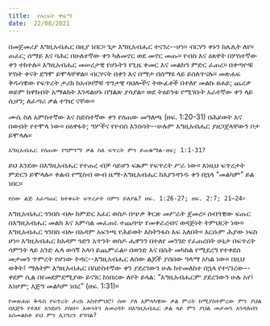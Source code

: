 ```yaml
---
title:  የዕረፍት ዋዜማ
date:  22/08/2021
---
```


በመጀመሪያ እግዚአብሔር በዚያ ነበር። ጌታ እግዚአብሔር ተናገረ--ሆነ። ብርሃን ቀኑን ከሌሊት ለየ። ጠፈር; ሰማይ እና ባሕር በሁለተኛው ቀን ካለመኖር ወደ መኖር መጡ። የብስ እና ዕጸዋት በሦስተኛው ቀን ተከተሉ። እግዚአብሔር መሠረታዊ የሆኑትን የጊዜ ቀመር እና መልክዓ ምድር ፈጠረ። በቀጣዮቹ ሦስት ቀናት ደግሞ ይሞላቸዋል። ብርሃናት በቀን እና በማታ በሰማዩ ላይ ይሰለጥናሉ። መጽሐፍ ቅዱሳዊው የፍጥረት ታሪክ ከአብዛኞቹ ጥንታዊ ባህሎችና ትውፊቶች በተለየ መልኩ ፀሐይ; ጨረቃ ወይም ከዋክብት አማልክት እንዳልሆኑ በግልጽ ያሳያል። ወደ ትዕይንቱ የሚገቡት አራተኛው ቀን ላይ ሲሆን; ለፈጣሪ ቃል ተገዢ ናቸው።

ሙሴ ስለ አምስተኛው እና ስድስተኛው ቀን የሰጠው መግለጫ (ዘፍ. 1:20-31) በሕይወት እና በውበት የተሞላ ነው። ዐዕዋፋት; ዓሦችና የየብስ እንስሳት--ሁሉም እግዚአብሔር ያዘጋጀላቸውን ቦታ ይሞላሉ።

`እግዚአብሔር የሰጠው የግምገማ ቃል ስለ ፍጥረት ምን ይጠቁማል-ዘፍ; 1:1-31?`

ይህ እንደው በእግዚአብሔር የተጠረ ብቻ ሳይሆን ፍጹም የፍጥረት ሥራ ነው። እነዚህ ፍጥረታት ምድርን ይሞላሉ። ቀልብ የሚስብ ውብ ዜማ-እግዚአብሔር ከእያንዳንዱ ቀን በኋላ “መልካም” ይል ነበር።

`የሰው ልጅ አፈጣጠር ከተቀሩት ፍጥረታት በምን ይለያል? ዘፍ. 1:26-27; ዘፍ. 2:7; 21–24።`

እግዚአብሔር ጎንበስ ብሎ ከምድር አፈር ወስዶ በጭቃ ቅርጽ መሥራት ጀመረ። ሰብዓዊው ፍጡር በእግዚአብሔር መልክ እና አምሳል መፈጠሩ ተጨባጭ የመቀራረብና ወዳጅነት ትምህርት ነው። እግዚአብሔር ጎንበስ ብሎ በአዳም አፍንጫ የሕይወት እስትንፋስ እፍ አለበት። እርሱም ሕያው ነፍስ ሆነ። እግዚአብሔር ከአዳም ጎድን አጥንት ወስዶ ሔዋንን በተለየ መንገድ የፈጠረበት ሁኔታ በፍጥረት ሳምንት ላይ አንድ ሌላ ወሳኝ አላባ ይጨምራል። በወንድ እና በሴት መካከል የሚደረግ የተቀደሰ መታመን ጥምረት የሆነው ትዳር--እግዚአብሔር ለሰው ልጆች ያሰበው ዓላማ አካል ነው። በዚህ ወቅት፤ ማለትም እግዚአብሔር በስድስተኛው ቀን ያደረገውን ሁሉ ከተመለከተ በኋላ የተናገረው--ቀደም ሲል በየመደምደሚያው ይናገር ከነበረው ለየት ይላል: “እግዚአብሔርም ያደረገውን ሁሉ አየ፤ እነሆም; እጅግ መልካም ነበረ” (ዘፍ. 1:31)።

`የመጽሐፍ ቅዱስ የፍጥረት ታሪክ አስተምህሮ፤ ሰው ያለ አምላካዊው ቃል ምሪት ከሚያስተምረው ምን ያህል በእጅጉ የተለየ እንደሆነ ያስቡ። እውነትን ለመረዳት በእግዚአብሔር ቃል ላይ ምን ያህል መታመን እንዳለብን አስመልክቶ ይህ ምን ሊነግረን ይገባል?`